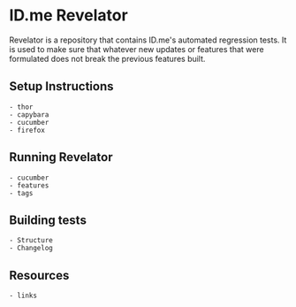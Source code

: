 # ID.me Revelator

Revelator is a repository that contains ID.me's automated regression tests.  It is used to make sure that whatever new updates or features that were formulated does not break the previous features built.

  ## Setup Instructions
    - thor
    - capybara
    - cucumber
    - firefox
  ## Running Revelator
    - cucumber
    - features
    - tags
  ## Building tests
    - Structure
    - Changelog
  ## Resources
    - links
